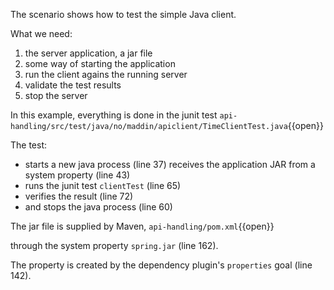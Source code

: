 The scenario shows how to test the simple Java client.

What we need:
1. the server application, a jar file
2. some way of starting the application
3. run the client agains the running server
4. validate the test results
5. stop the server

In this example, everything is done in the junit test 
`api-handling/src/test/java/no/maddin/apiclient/TimeClientTest.java`{{open}}

The test:
- starts a new java process (line 37)
  receives the application JAR from a system property (line 43)
- runs the junit test `clientTest` (line 65)
- verifies the result (line 72)
- and stops the java process (line 60)

The jar file is supplied by Maven, 
`api-handling/pom.xml`{{open}}

through the system property `spring.jar` (line 162). 

The property is created by the dependency plugin's `properties` goal (line 142).